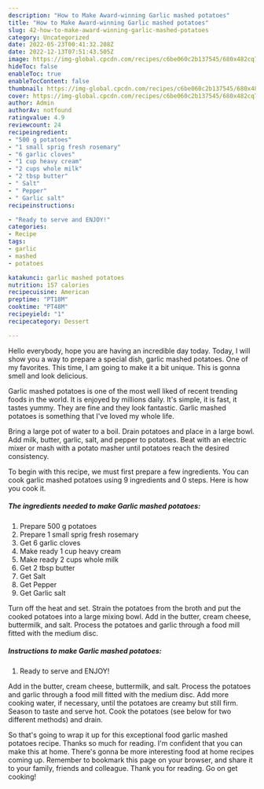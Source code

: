 ```yaml
---
description: "How to Make Award-winning Garlic mashed potatoes"
title: "How to Make Award-winning Garlic mashed potatoes"
slug: 42-how-to-make-award-winning-garlic-mashed-potatoes
category: Uncategorized
date: 2022-05-23T00:41:32.208Z
date: 2022-12-13T07:51:43.505Z
image: https://img-global.cpcdn.com/recipes/c6be060c2b137545/680x482cq70/garlic-mashed-potatoes-recipe-main-photo.jpg
hideToc: false
enableToc: true
enableTocContent: false
thumbnail: https://img-global.cpcdn.com/recipes/c6be060c2b137545/680x482cq70/garlic-mashed-potatoes-recipe-main-photo.jpg
cover: https://img-global.cpcdn.com/recipes/c6be060c2b137545/680x482cq70/garlic-mashed-potatoes-recipe-main-photo.jpg
author: Admin
authorAv: notfound
ratingvalue: 4.9
reviewcount: 24
recipeingredient:
- "500 g potatoes"
- "1 small sprig fresh rosemary"
- "6 garlic cloves"
- "1 cup heavy cream"
- "2 cups whole milk"
- "2 tbsp butter"
- " Salt"
- " Pepper"
- " Garlic salt"
recipeinstructions:

- "Ready to serve and ENJOY!"
categories:
- Recipe
tags:
- garlic
- mashed
- potatoes

katakunci: garlic mashed potatoes 
nutrition: 157 calories
recipecuisine: American
preptime: "PT18M"
cooktime: "PT48M"
recipeyield: "1"
recipecategory: Dessert

---
```



Hello everybody, hope you are having an incredible day today. Today, I will show you a way to prepare a special dish, garlic mashed potatoes. One of my favorites. This time, I am going to make it a bit unique. This is gonna smell and look delicious.

Garlic mashed potatoes is one of the most well liked of recent trending foods in the world. It is enjoyed by millions daily. It's simple, it is fast, it tastes yummy. They are fine and they look fantastic. Garlic mashed potatoes is something that I've loved my whole life.

Bring a large pot of water to a boil. Drain potatoes and place in a large bowl. Add milk, butter, garlic, salt, and pepper to potatoes. Beat with an electric mixer or mash with a potato masher until potatoes reach the desired consistency.


To begin with this recipe, we must first prepare a few ingredients. You can cook garlic mashed potatoes using 9 ingredients and 0 steps. Here is how you cook it.

<!--inarticleads1-->

##### The ingredients needed to make Garlic mashed potatoes:

1. Prepare 500 g potatoes
1. Prepare 1 small sprig fresh rosemary
1. Get 6 garlic cloves
1. Make ready 1 cup heavy cream
1. Make ready 2 cups whole milk
1. Get 2 tbsp butter
1. Get  Salt
1. Get  Pepper
1. Get  Garlic salt


Turn off the heat and set. Strain the potatoes from the broth and put the cooked potatoes into a large mixing bowl. Add in the butter, cream cheese, buttermilk, and salt. Process the potatoes and garlic through a food mill fitted with the medium disc. 

<!--inarticleads2-->

##### Instructions to make Garlic mashed potatoes:


1. Ready to serve and ENJOY!

Add in the butter, cream cheese, buttermilk, and salt. Process the potatoes and garlic through a food mill fitted with the medium disc. Add more cooking water, if necessary, until the potatoes are creamy but still firm. Season to taste and serve hot. Cook the potatoes (see below for two different methods) and drain. 

So that's going to wrap it up for this exceptional food garlic mashed potatoes recipe. Thanks so much for reading. I'm confident that you can make this at home. There's gonna be more interesting food at home recipes coming up. Remember to bookmark this page on your browser, and share it to your family, friends and colleague. Thank you for reading. Go on get cooking!
